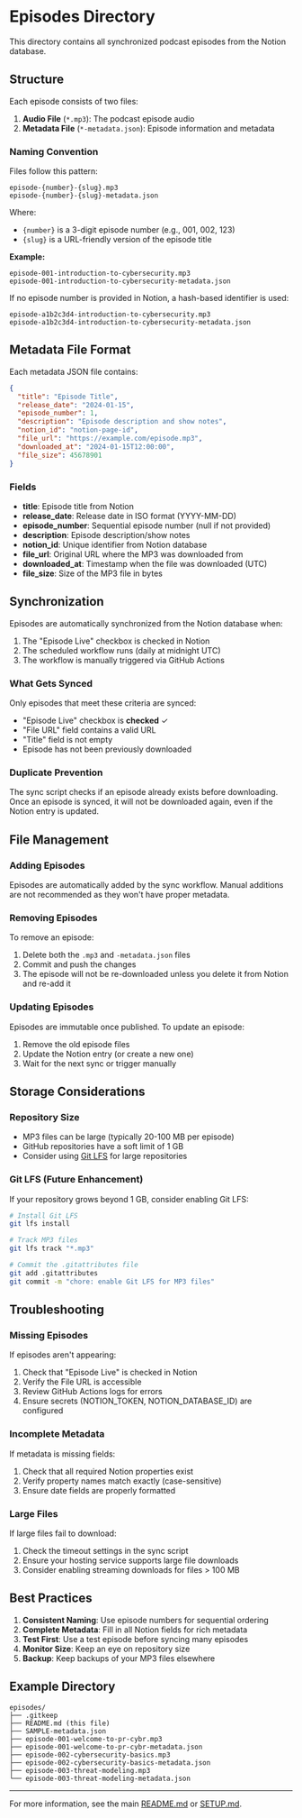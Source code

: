 # Episodes Directory

This directory contains all synchronized podcast episodes from the Notion database.

## Structure

Each episode consists of two files:

1. **Audio File** (`*.mp3`): The podcast episode audio
2. **Metadata File** (`*-metadata.json`): Episode information and metadata

### Naming Convention

Files follow this pattern:

```
episode-{number}-{slug}.mp3
episode-{number}-{slug}-metadata.json
```

Where:
- `{number}` is a 3-digit episode number (e.g., 001, 002, 123)
- `{slug}` is a URL-friendly version of the episode title

**Example:**
```
episode-001-introduction-to-cybersecurity.mp3
episode-001-introduction-to-cybersecurity-metadata.json
```

If no episode number is provided in Notion, a hash-based identifier is used:
```
episode-a1b2c3d4-introduction-to-cybersecurity.mp3
episode-a1b2c3d4-introduction-to-cybersecurity-metadata.json
```

## Metadata File Format

Each metadata JSON file contains:

```json
{
  "title": "Episode Title",
  "release_date": "2024-01-15",
  "episode_number": 1,
  "description": "Episode description and show notes",
  "notion_id": "notion-page-id",
  "file_url": "https://example.com/episode.mp3",
  "downloaded_at": "2024-01-15T12:00:00",
  "file_size": 45678901
}
```

### Fields

- **title**: Episode title from Notion
- **release_date**: Release date in ISO format (YYYY-MM-DD)
- **episode_number**: Sequential episode number (null if not provided)
- **description**: Episode description/show notes
- **notion_id**: Unique identifier from Notion database
- **file_url**: Original URL where the MP3 was downloaded from
- **downloaded_at**: Timestamp when the file was downloaded (UTC)
- **file_size**: Size of the MP3 file in bytes

## Synchronization

Episodes are automatically synchronized from the Notion database when:

1. The "Episode Live" checkbox is checked in Notion
2. The scheduled workflow runs (daily at midnight UTC)
3. The workflow is manually triggered via GitHub Actions

### What Gets Synced

Only episodes that meet these criteria are synced:
- "Episode Live" checkbox is **checked** ✓
- "File URL" field contains a valid URL
- "Title" field is not empty
- Episode has not been previously downloaded

### Duplicate Prevention

The sync script checks if an episode already exists before downloading. Once an episode is synced, it will not be downloaded again, even if the Notion entry is updated.

## File Management

### Adding Episodes

Episodes are automatically added by the sync workflow. Manual additions are not recommended as they won't have proper metadata.

### Removing Episodes

To remove an episode:
1. Delete both the `.mp3` and `-metadata.json` files
2. Commit and push the changes
3. The episode will not be re-downloaded unless you delete it from Notion and re-add it

### Updating Episodes

Episodes are immutable once published. To update an episode:
1. Remove the old episode files
2. Update the Notion entry (or create a new one)
3. Wait for the next sync or trigger manually

## Storage Considerations

### Repository Size

- MP3 files can be large (typically 20-100 MB per episode)
- GitHub repositories have a soft limit of 1 GB
- Consider using [Git LFS](https://git-lfs.github.com/) for large repositories

### Git LFS (Future Enhancement)

If your repository grows beyond 1 GB, consider enabling Git LFS:

```bash
# Install Git LFS
git lfs install

# Track MP3 files
git lfs track "*.mp3"

# Commit the .gitattributes file
git add .gitattributes
git commit -m "chore: enable Git LFS for MP3 files"
```

## Troubleshooting

### Missing Episodes

If episodes aren't appearing:
1. Check that "Episode Live" is checked in Notion
2. Verify the File URL is accessible
3. Review GitHub Actions logs for errors
4. Ensure secrets (NOTION_TOKEN, NOTION_DATABASE_ID) are configured

### Incomplete Metadata

If metadata is missing fields:
1. Check that all required Notion properties exist
2. Verify property names match exactly (case-sensitive)
3. Ensure date fields are properly formatted

### Large Files

If large files fail to download:
1. Check the timeout settings in the sync script
2. Ensure your hosting service supports large file downloads
3. Consider enabling streaming downloads for files > 100 MB

## Best Practices

1. **Consistent Naming**: Use episode numbers for sequential ordering
2. **Complete Metadata**: Fill in all Notion fields for rich metadata
3. **Test First**: Use a test episode before syncing many episodes
4. **Monitor Size**: Keep an eye on repository size
5. **Backup**: Keep backups of your MP3 files elsewhere

## Example Directory

```
episodes/
├── .gitkeep
├── README.md (this file)
├── SAMPLE-metadata.json
├── episode-001-welcome-to-pr-cybr.mp3
├── episode-001-welcome-to-pr-cybr-metadata.json
├── episode-002-cybersecurity-basics.mp3
├── episode-002-cybersecurity-basics-metadata.json
├── episode-003-threat-modeling.mp3
└── episode-003-threat-modeling-metadata.json
```

---

For more information, see the main [README.md](../README.md) or [SETUP.md](../SETUP.md).
